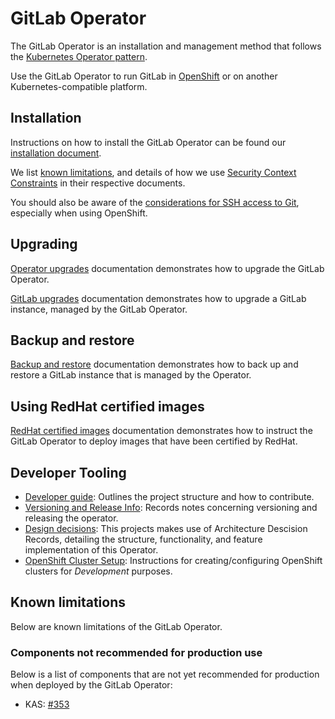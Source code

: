 # GitLab Operator

The GitLab Operator is an installation and management method that follows the
[Kubernetes Operator pattern](https://kubernetes.io/docs/concepts/extend-kubernetes/operator/).

Use the GitLab Operator to run GitLab in
[OpenShift](https://docs.gitlab.com/ee/install/openshift_and_gitlab/index.html) or on
another Kubernetes-compatible platform.

## Installation

Instructions on how to install the GitLab Operator can be found our [installation document](installation.md).

We list [known limitations](#known-limitations), and details of how we use
[Security Context Constraints](security_context_constraints.md) in their respective documents.

You should also be aware of the [considerations for SSH access to Git](git_over_ssh.md), especially
when using OpenShift.

## Upgrading

[Operator upgrades](operator_upgrades.md) documentation demonstrates how to upgrade the GitLab Operator.

[GitLab upgrades](gitlab_upgrades.md) documentation demonstrates how to upgrade a GitLab instance, managed by the GitLab Operator.

## Backup and restore

[Backup and restore](backup_and_restore.md) documentation demonstrates how to back up and restore a GitLab instance that is managed by the Operator.

## Using RedHat certified images

[RedHat certified images](certified_images.md) documentation demonstrates how to instruct the GitLab Operator
to deploy images that have been certified by RedHat.

## Developer Tooling

- [Developer guide](developer/guide.md): Outlines the project structure and how to contribute.
- [Versioning and Release Info](developer/releases.md): Records notes concerning versioning and releasing the operator.
- [Design decisions](https://gitlab.com/gitlab-org/cloud-native/gitlab-operator/-/blob/master/doc/adr): This projects makes use of Architecture Descision Records, detailing the structure, functionality, and feature implementation of this Operator.
- [OpenShift Cluster Setup](developer/openshift_cluster_setup.md): Instructions for creating/configuring OpenShift clusters for *Development* purposes.

## Known limitations

Below are known limitations of the GitLab Operator.

### Components not recommended for production use

Below is a list of components that are not yet recommended for production when
deployed by the GitLab Operator:

- KAS: [#353](https://gitlab.com/gitlab-org/cloud-native/gitlab-operator/-/issues/353)
